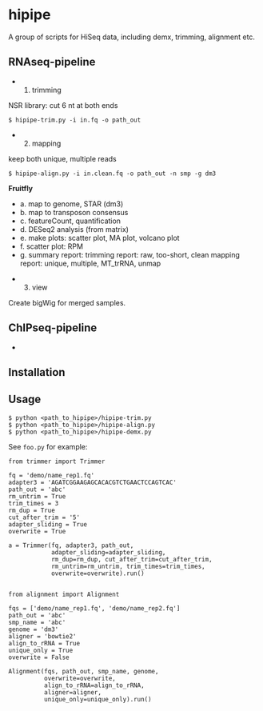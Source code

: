 # hipipe

A group of scripts for HiSeq data, including demx, trimming, alignment etc.


## RNAseq-pipeline

+ 1. trimming

NSR library: cut 6 nt at both ends

```
$ hipipe-trim.py -i in.fq -o path_out
```

+ 2. mapping

keep both unique, multiple reads

```
$ hipipe-align.py -i in.clean.fq -o path_out -n smp -g dm3
```

**Fruitfly**

  - a. map to genome, STAR (dm3)  
  - b. map to transposon consensus  
  - c. featureCount, quantification  
  - d. DESeq2 analysis (from matrix)  
  - e. make plots: scatter plot, MA plot, volcano plot  
  - f. scatter plot: RPM
  - g. summary report:
       trimming report: raw, too-short, clean
       mapping report: unique, multiple, MT_trRNA, unmap

+ 3. view

Create bigWig for merged samples.


## ChIPseq-pipeline

+ 
























## Installation


## Usage

```
$ python <path_to_hipipe>/hipipe-trim.py
$ python <path_to_hipipe>/hipipe-align.py
$ python <path_to_hipipe>/hipipe-demx.py
```


See `foo.py` for example:

```
from trimmer import Trimmer

fq = 'demo/name_rep1.fq'
adapter3 = 'AGATCGGAAGAGCACACGTCTGAACTCCAGTCAC'
path_out = 'abc'
rm_untrim = True
trim_times = 3
rm_dup = True
cut_after_trim = '5'
adapter_sliding = True
overwrite = True

a = Trimmer(fq, adapter3, path_out, 
            adapter_sliding=adapter_sliding,
            rm_dup=rm_dup, cut_after_trim=cut_after_trim,
            rm_untrim=rm_untrim, trim_times=trim_times, 
            overwrite=overwrite).run()


from alignment import Alignment

fqs = ['demo/name_rep1.fq', 'demo/name_rep2.fq']
path_out = 'abc'
smp_name = 'abc'
genome = 'dm3'
aligner = 'bowtie2'
align_to_rRNA = True
unique_only = True
overwrite = False

Alignment(fqs, path_out, smp_name, genome, 
          overwrite=overwrite, 
          align_to_rRNA=align_to_rRNA,
          aligner=aligner, 
          unique_only=unique_only).run()
```


